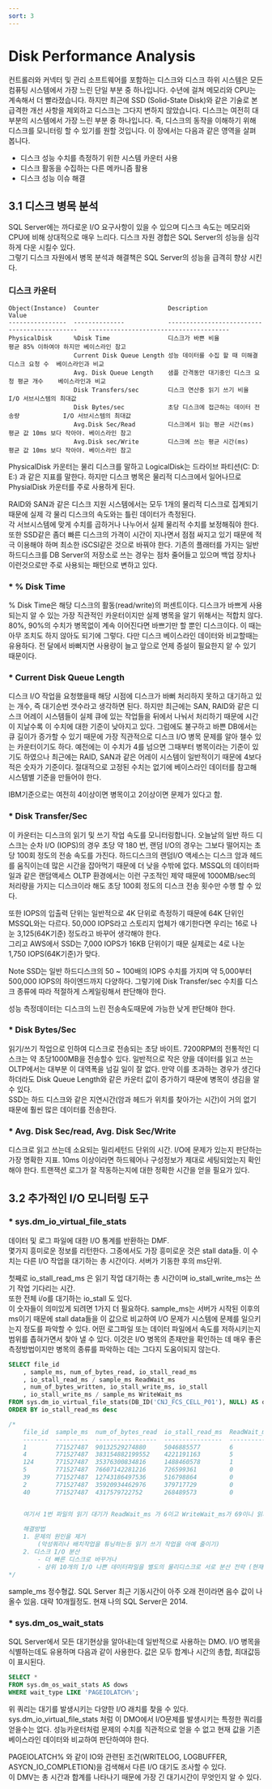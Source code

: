 ```yaml
---
sort: 3
---
```


# Disk Performance Analysis


컨트롤러와 커넥터 및 관리 소프트웨어를 포함하는 디스크와 디스크 하위 시스템은 모든 컴퓨팅 시스템에서 가장 느린 단일 부분 중 하나입니다. 수년에 걸쳐 메모리와 CPU는 계속해서 더 빨라졌습니다. 하지만 최근에 SSD (Solid-State Disk)와 같은 기술로 본 급격한 개선 사항을 제외하고 디스크는 그다지 변하지 않았습니다. 디스크는 여전히 대부분의 시스템에서 가장 느린 부분 중 하나입니다. 즉, 디스크의 동작을 이해하기 위해 디스크를 모니터링 할 수 있기를 원할 것입니다. 이 장에서는 다음과 같은 영역을 살펴 봅니다.

* 디스크 성능 수치를 측정하기 위한 시스템 카운터 사용
* 디스크 활동을 수집하는 다른 메카니즘 활용
* 디스크 성능 이슈 해결

## 3.1 디스크 병목 분석    
SQL Server에는 까다로운 I/O 요구사항이 있을 수 있으며 디스크 속도는 메모리와 CPU에 비해 상대적으로 매우 느리다. 디스크 자원 경합은 SQL Server의 성능을 심각하게 다운 시킬수 있다.  
그렇기 디스크 자원에서 병목 분석과 해결책은 SQL Server의 성능을 급격히 향상 시킨다.

### 디스크 카운터

```
Object(Instance)  Counter                   Description                                     Value
----------------  --------------            ---------------------------------------------   ---------------------------------------
PhysicalDisk      %Disk Time                디스크가 바쁜 비율                              평균 85% 이하여야 하지만 베이스라인 참고
                  Current Disk Queue Length 성능 데이터를 수집 할 때 미해결 디스크 요청 수  베이스라인과 비교
                  Avg. Disk Queue Length    샘플 간격동안 대기중인 디스크 요청 평균 개수    베이스라인과 비교
                  Disk Transfers/sec        디스크 연산중 읽기 쓰기 비율                    I/O 서브시스템의 최대값
                  Disk Bytes/sec            초당 디스크에 접근하는 데이터 전송량            I/O 서브시스템의 최대값
                  Avg.Disk Sec/Read         디스크에서 읽는 평균 시간(ms)                   평균 값 10ms 보다 작아야. 베이스라인 참고
                  Avg.Disk sec/Write        디스크에 쓰는 평균 시간(ms)                     평균 값 10ms 보다 작아야. 베이스라인 참고
```

PhysicalDisk 카운터는 물리 디스크를 말하고 LogicalDisk는 드라이브 파티션(C: D: E:) 과 같은 지표를 말한다. 하지만 디스크 병목은 물리적 디스크에서 일어나므로 PhysialDisk 카운터를 주로 사용하게 된다.

RAID와 SAN과 같은 디스크 지원 시스템에서는 모두 1개의 물리적 디스크로 집계되기 때문에 실제 각 물리 디스크의 속도와는 틀린 데이터가 측정된다.  
각 서브시스템에 맞게 수치를 곱하거나 나누어서 실제 물리적 수치를 보정해줘야 한다. 또한 SSD같은 좀더 빠른 디스크의 가격이 시간이 지나면서 점점 싸지고 있기 때문에 적극 이용해야 하며 최소한 iSCSI같은 것으로 바꿔야 한다. 기존의 플래터를 가지는 일반 하드디스크를 DB Server의 저장소로 쓰는 경우는 점차 줄어들고 있으며 백업 장치나 이런것으로만 주로 사용되는 패턴으로 변하고 있다.

### * % Disk Time
% Disk Time은 해당 디스크의 활동(read/write)의 퍼센트이다. 디스크가 바쁘게 사용되는지 알 수 있는 가장 직관적인 카운터이지만 실제 병목을 알기 위해서는 적합치 않다. 80%, 90%의 수치가 병목없이 계속 이어진다면 바쁘기만 할 뿐인 디스크이다. 이 때는 아무 조치도 하지 않아도 되기에 그렇다. 다만 디스크 베이스라인 데이터와 비교할때는 유용하다. 전 달에서 바뻐지면 사용량이 늘고 앞으로 언제 증설이 필요한지 앝 수 있기 때문이다.

### * Current Disk Queue Length
디스크 I/O 작업을 요청했을때 해당 시점에 디스크가 바뻐 처리하지 못하고 대기하고 있는 개수, 즉 대기순번 갯수라고 생각하면 된다. 하지만 최근에는 SAN, RAID와 같은 디스크 어레이 시스템들이 실제 큐에 있는 작업들을 뒤에서 나눠서 처리하기 때문에 시간이 지날수록 이 수치에 대한 기준이 낮아지고 있다. 그럼에도 불구하고 바쁜 DB에서는 큐 길이가 증가할 수 있기 때문에 가장 직관적으로 디스크 I/O 병목 문제를 알아 챌수 있는 카운터이기도 하다. 예전에는 이 수치가 4를 넘으면 그때부터 병목이라는 기준이 있기도 하였으나 최근에는 RAID, SAN과 같은 어레이 시스템이 일반적이기 때문에 4보다 적은 숫자가 기준이다. 절대적으로 고정된 수치는 없기에 베이스라인 데이터를 참고해 시스템별 기준을 만들어야 한다.  

IBM기준으로는 여전히 4이상이면 병목이고 2이상이면 문제가 있다고 함.

### * Disk Transfer/Sec
이 카운터는 디스크의 읽기 및 쓰기 작업 속도를 모니터링합니다. 오늘날의 일반 하드 디스크는 순차 I/O (IOPS)의 경우 초당 약 180 번, 랜덤 I/O의 경우는 그보다 떨어지는 초당 100회 정도의 전송 속도를 가진다. 하드디스크의 랜덤I/O 액세스는 디스크 암과 헤드를 움직이는데 많은 시간을 잡아먹기 때문에 더 낮을 수밖에 없다. MSSQL의 데이터파일과 같은 랜덤액세스 OLTP 환경에서는 이런 구조적인 제약 때문에 1000MB/sec의 처리량을 가지는 디스크이라 해도 초당 100회 정도의 디스크 전송 횟수만 수행 할 수 있다.

또한 IOPS의 입출력 단위는 일반적으로 4K 단위로 측정하기 때문에 64K 단위인 MSSQL와는 다르다. 50,000 IOPS라고 스토리지 업체가 얘기한다면 우리는  16로 나눈 3,125(64K기준) 정도라고 바꾸어 생각해야 한다.  
그리고 AWS에서 SSD는 7,000 IOPS가 16KB 단위이기 때문 실제로는 4로 나눈 1,750 IOPS(64K기준)가 맞다.

Note
    SSD는 일반 하드디스크의 50 ~ 100배의 IOPS 수치를 가지며 약 5,000부터 500,000 IOPS의 하이엔드까지 다양하다. 그렇기에 Disk Transfer/sec 수치를 디스크 종류에 따라 적절하게 스케일링해서 판단해야 한다.

성능 측정데이터는 디스크의 느린 전송속도때문에 가능한 낮게 판단해야 한다.    

### * Disk Bytes/Sec
읽기/쓰기 작업으로 인하여 디스크로 전송되는 초당 바이트. 7200RPM의 전통적인 디스크는 약 초당1000MB을 전송할수 있다. 일반적으로 작은 양을 데이터를 읽고 쓰는 OLTP에서는 대부분 이 대역폭을 넘길 일이 잘 없다. 만약 이를 초과하는 경우가 생긴다 하더라도 Disk Queue Length와 같은 카운터 값이 증가하기 때문에 병목이 생김을 알 수 있다.  
 SSD는 하드 디스크와 같은 지연시간(암과 헤드가 위치를 찾아가는 시간)이 거의 없기 때문에 훨씬 많은 데이터를 전송한다.

 ### * Avg. Disk Sec/read, Avg. Disk Sec/Write
디스크로 읽고 쓰는데 소요되는 밀리세턴드 단위의 시간. I/O에 문제가 있는지 판단하는 가장 명확한 지표. 10ms 이상이라면 하드웨어나 구성정보가 제대로 세팅되었는지 확인해야 한다. 트랜잭션 로그가 잘 작동하는지에 대한 정확한 시간을 얻을 필요가 있다.

## 3.2 추가적인 I/O 모니터링 도구

### * sys.dm_io_virtual_file_stats
데이터 및 로그 파일에 대한 I/O 통계를 반환하는 DMF.  
몇가지 흥미로운 정보를 리턴한다. 그중에서도 가장 흥미로운 것은 stall data들. 이 수치는 다른 I/O 작업을 대기하는 총 시간이다.  서버가 기동한 후의 ms단위.  

첫째로 io_stall_read_ms 은 읽기 작업 대기하는 총 시간이며 io_stall_write_ms는 쓰기 작업 기다리는 시간.  
또한 전체 i/o를 대기하는 io_stall 도 있다.  
이 숫자들이 의미있게 되려면 1가지 더 필요하다. sample_ms는 서버가 시작된 이후의 ms이기 때문에 stall data들을 이 값으로 비교하여 I/O 문제가 시스템에 문제를 일으키는지 정도를 파악할 수 있다. 어떤 로그파일 또는 데이터 파일에서 속도를 저하시키는지 범위를 좁혀가면서 찾아 낼 수 있다. 이것은 I/O 병목의 존재만을 확인하는 데 매우 좋은 측정방법이지만 병목의 종류를 파악하는 데는 그다지 도움이되지 않는다.

```sql
SELECT file_id
    , sample_ms, num_of_bytes_read, io_stall_read_ms
    , io_stall_read_ms / sample_ms ReadWait_ms
    , num_of_bytes_written, io_stall_write_ms, io_stall    
    , io_stall_write_ms / sample_ms WriteWait_ms
FROM sys.dm_io_virtual_file_stats(DB_ID('CNJ_FCS_CELL_P01'), NULL) AS divfs
ORDER BY io_stall_read_ms desc

/*    
    file_id  sample_ms  num_of_bytes_read  io_stall_read_ms  ReadWait_ms  num_of_bytes_written  io_stall_write_ms  io_stall     WriteWait_ms
    -------  ---------  -----------------  ----------------  -----------  --------------------  -----------------  -----------  --------------------
    1        771527487  90132529274880     5046885577        6            25389803593728        53533716474        58580602051  69
    4        771527487  383154882199552    4221191163        5            85669898698752        70174055125        74395246288  90
    124      771527487  35376300834816     1488460578        1            33114379141120        66340402447        67828863025  85
    5        771527487  76607142281216     726599361         0            6579059138560         8919686088         9646285449   11
    39       771527487  12743186497536     516798864         0            7619623796736         12216171672        12732970536  15
    2        771527487  35920934462976     379717729         0            113794634384896       3178572288         3558290017   4
    40       771527487  4317579722752      268489573         0            6424399806464         7542018819         7810508392   9


    여기서 1번 파일의 읽기 대기가 ReadWait_ms 가 6이고 WriteWait_ms가 69이니 읽기도 대기가 걸리지만 쓰기도 심하게 걸림을 알수있다.
   
    해결방법
    1. 문제의 원인을 제거
        (악성쿼리나 배치작업을 튜닝하는등 읽기 쓰기 작업을 아예 줄이기)
    2. 디스크 I/O 분산
        - 더 빠른 디스크로 바꾸거나
        - 상위 10개의 I/O 나쁜 데이터파일을 별도의 물리디스크로 서로 분산 전략 (현재 이 DB는 한군데에 몰려있다.)
*/  
```

sample_ms 정수형값. SQL Server 최근 기동시간이 아주 오래 전이라면 음수 값이 나올수 있음. 대략 10개월정도. 현재 나의 SQL Server은 2014.

### * sys.dm_os_wait_stats
SQL Server에서 모든 대기현상을 알아내는데 일반적으로 사용하는 DMO. I/O 병목을 식별하는데도 유용하며 다음과 같이 사용한다.
값은 모두 합계나 시간의 총합, 최대값등이 표시된다.

```sql
SELECT *
FROM sys.dm_os_wait_stats AS dows
WHERE wait_type LIKE 'PAGEIOLATCH%';
```
위 쿼리는 대기를 발생시키는 다양한 I/O 래치를 찾을 수 있다. sys.dm_io_virtual_file_stats 처럼 이 DMO에서 I/O문제를 발생시키는 특정한 쿼리를 얻을수는 없다. 성능카운터처럼 문제의 수치를 직관적으로 얻을 수 없고 현재 값을 기존 베이스라인 데이터와 비교하여 판단하여야 한다.

PAGEIOLATCH% 와 같이 IO와 관련된 조건(WRITELOG, LOGBUFFER, ASYCN_IO_COMPLETION)을 검색해서 다른 I/O 대기도 조사할 수 있다.   
이 DMV는 총 시간과 합계를 나타나기 때문에 가장 긴 대기시간이 무엇인지 알 수 있다.